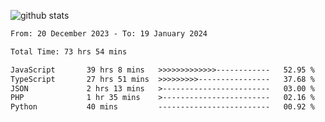 
![github stats](https://github-readme-stats.vercel.app/api?username=realmahd1&show_icons=true&theme=codeSTACKr&hide_rank=true&count_private=true)

<!--START_SECTION:waka-->

```txt
From: 20 December 2023 - To: 19 January 2024

Total Time: 73 hrs 54 mins

JavaScript       39 hrs 8 mins   >>>>>>>>>>>>>------------   52.95 %
TypeScript       27 hrs 51 mins  >>>>>>>>>----------------   37.68 %
JSON             2 hrs 13 mins   >------------------------   03.00 %
PHP              1 hr 35 mins    >------------------------   02.16 %
Python           40 mins         -------------------------   00.92 %
```

<!--END_SECTION:waka-->
